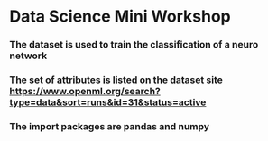 # Data Science Mini Workshop
### The dataset is used to train the classification of a neuro network 
### The set of attributes is listed on the dataset site https://www.openml.org/search?type=data&sort=runs&id=31&status=active 
### The import packages are pandas and numpy 
 
